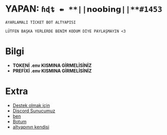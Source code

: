 # YAPAN: `ɦɖȶ ⇴ **||𝗻𝗼𝗼𝗯𝗶𝗻𝗴||**#1453`


`
AYARLAMALI TİCKET BOT ALTYAPISI
`

`
LÜTFEN BAŞKA YERLERDE BENİM KODUM DİYE PAYLAŞMAYIN <3
`
# Bilgi

- **TOKENİ .env KISMINA GİRMELİSİNİZ**
- **PREFİXİ .env KISMINA GİRMELİSİNİZ**

# Extra 

- [Destek olmak için](https://www.youtube.com/channel/UCSKRoT7Ky-17gQaVjZi9U8A?sub_confirmation=1)
- [Discord Sunucumuz](discord.gg/Rewardbl)
- [ben](https://discord.com/users/829778241396408360)
- [Botum](http://gg.gg/Star_Asistan)
- [altyapının kendisi](#!/star-talep)
